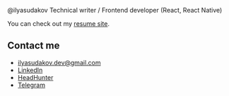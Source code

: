 @ilyasudakov
Technical writer / Frontend developer (React, React Native)

You can check out my [resume site](https://ilyasudakov.vercel.app).

## Contact me

- [ilyasudakov.dev@gmail.com](mailto:ilyasudakov.dev@gmail.com)
- [LinkedIn](https://www.linkedin.com/in/ilyasudakov)
- [HeadHunter](https://spb.hh.ru/resume/340dcd78ff0b369fe40039ed1f534c6a4e756e)
- [Telegram](https://t.me/ilyasudakov)
